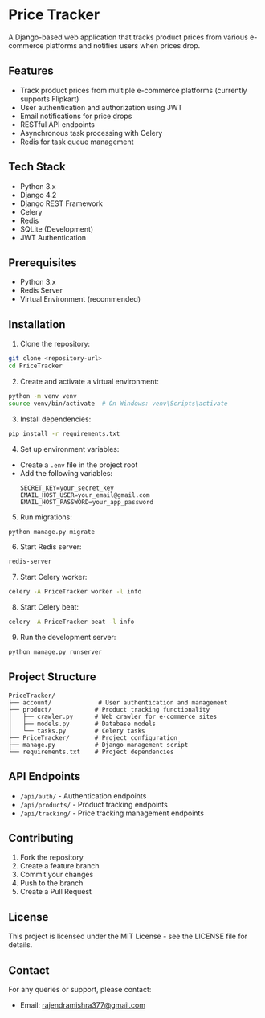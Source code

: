 # Price Tracker

A Django-based web application that tracks product prices from various e-commerce platforms and notifies users when prices drop.

## Features

- Track product prices from multiple e-commerce platforms (currently supports Flipkart)
- User authentication and authorization using JWT
- Email notifications for price drops
- RESTful API endpoints
- Asynchronous task processing with Celery
- Redis for task queue management

## Tech Stack

- Python 3.x
- Django 4.2
- Django REST Framework
- Celery
- Redis
- SQLite (Development)
- JWT Authentication

## Prerequisites

- Python 3.x
- Redis Server
- Virtual Environment (recommended)

## Installation

1. Clone the repository:
```bash
git clone <repository-url>
cd PriceTracker
```

2. Create and activate a virtual environment:
```bash
python -m venv venv
source venv/bin/activate  # On Windows: venv\Scripts\activate
```

3. Install dependencies:
```bash
pip install -r requirements.txt
```

4. Set up environment variables:
- Create a `.env` file in the project root
- Add the following variables:
  ```
  SECRET_KEY=your_secret_key
  EMAIL_HOST_USER=your_email@gmail.com
  EMAIL_HOST_PASSWORD=your_app_password
  ```

5. Run migrations:
```bash
python manage.py migrate
```

6. Start Redis server:
```bash
redis-server
```

7. Start Celery worker:
```bash
celery -A PriceTracker worker -l info
```

8. Start Celery beat:
```bash
celery -A PriceTracker beat -l info
```

9. Run the development server:
```bash
python manage.py runserver
```

## Project Structure

```
PriceTracker/
├── account/             # User authentication and management
├── product/            # Product tracking functionality
│   ├── crawler.py      # Web crawler for e-commerce sites
│   ├── models.py       # Database models
│   └── tasks.py        # Celery tasks
├── PriceTracker/       # Project configuration
├── manage.py           # Django management script
└── requirements.txt    # Project dependencies
```

## API Endpoints

- `/api/auth/` - Authentication endpoints
- `/api/products/` - Product tracking endpoints
- `/api/tracking/` - Price tracking management endpoints

## Contributing

1. Fork the repository
2. Create a feature branch
3. Commit your changes
4. Push to the branch
5. Create a Pull Request

## License

This project is licensed under the MIT License - see the LICENSE file for details.

## Contact

For any queries or support, please contact:
- Email: rajendramishra377@gmail.com 
